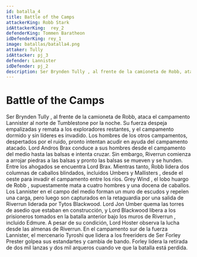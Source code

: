```yaml
---
id: batalla_4
title: Battle of the Camps
attackerKing: Robb Stark
idAttackerKing:  rey_2
defenderKing: Tommen Baratheon
idDefenderKing: rey_1
image: batallas/batalla4.png
attaker: Tully
idAttacker: pj_3
defender: Lannister
idDefender: pj_2
description: Ser Brynden Tully , al frente de la camioneta de Robb, ataca el campamento Lannister al norte...
---
```


#  Battle of the Camps

Ser Brynden Tully , al frente de la camioneta de Robb, ataca el campamento Lannister al norte de Tumblestone por la noche. Su fuerza despeja empalizadas y remata a los exploradores restantes, y el campamento dormido y sin líderes es invadido. Los hombres de los otros campamentos, despertados por el ruido, pronto intentan acudir en ayuda del campamento atacado. Lord Andros Brax conduce a sus hombres desde el campamento del medio hasta las balsas e intenta cruzar. Sin embargo, Riverrun comienza a arrojar piedras a las balsas y pronto las balsas se mueven y se hunden. Entre los ahogados se encuentra Lord Brax. 
Mientras tanto, Robb lidera dos columnas de caballos blindados, incluidos Umbers y Mallisters , desde el oeste para invadir el campamento entre los ríos. Grey Wind , el lobo huargo de Robb , supuestamente mata a cuatro hombres y una docena de caballos. Los Lannister en el campo del medio forman un muro de escudos y repelen una carga, pero luego son capturados en la retaguardia por una salida de Riverrun liderada por Tytos Blackwood. Lord Jon Umber quema las torres de asedio que estaban en construcción, y Lord Blackwood libera a los prisioneros tomados en la batalla anterior bajo los muros de Riverrun , incluido Edmure.  A pesar de su condición, Lord Hoster observa la lucha desde las almenas de Riverrun.
En el campamento sur de la fuerza Lannister, el mercenario Tyroshi que lidera a los freeriders de Ser Forley Prester golpea sus estandartes y cambia de bando. Forley lidera la retirada de dos mil lanzas y dos mil arqueros cuando ve que la batalla está perdida. 


